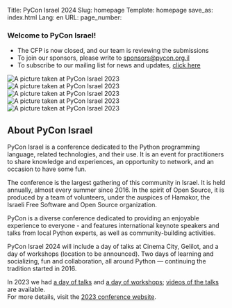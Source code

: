 Title: PyCon Israel 2024
Slug: homepage
Template: homepage
save_as: index.html
Lang: en
URL:
page_number:

<section id="plan">
  <h3>Welcome to PyCon Israel!</h3>
  <ul class="fancy-list-marker">
<li>The CFP is now closed, and our team is reviewing the submissions
<li>To join our sponsors, please write to
  <a href="mailto:sponsors@pycon.org.il">sponsors@pycon.org.il</a>
<li>To subscribe to our mailing list for news and updates,
  <a href="https://lists.hamakor.org.il/postorius/lists/news.pycon.org.il">click here</a>
  </ul>
</section>
<section id="pictures">

<span class="r1c1">
		<img src="./theme/img/2023/oren.jpg"
	 alt="A picture taken at PyCon Israel 2023"
	 title="A picture taken at PyCon Israel 2023">
</span>

<span class="r1c2">
		<img src="./theme/img/2023/irit-far.jpg"
	 alt="A picture taken at PyCon Israel 2023"
	 title="A picture taken at PyCon Israel 2023">
</span>
<span class="r2c1">
	  <img src="./theme/img/2023/irit-shai.jpg"
	   alt="A picture taken at PyCon Israel 2023"
	   title="A picture taken at PyCon Israel 2023">
</span>
<span class="r2c2">
		<img src="./theme/img/2023/pypods.jpg"
	 alt="A picture taken at PyCon Israel 2023"
	 title="A picture taken at PyCon Israel 2023">
</span>
<span class="r2c3">
		<img src="./theme/img/2023/elad.jpg"
	 alt="A picture taken at PyCon Israel 2023"
	 title="A picture taken at PyCon Israel 2023">
</span>
</section>
<section id="about">
  <h2>About PyCon Israel</h2>
  <p>
PyCon Israel is a conference dedicated to the Python
programming language, related technologies, and their use. It
is an event for practitioners to share knowledge and
experiences, an opportunity to network, and an occasion to
have some fun.
  </p>
  <p>
The conference is the largest gathering of this community in
Israel. It is held annually, almost every summer since
2016. In the spirit of Open Source, it is produced by a team
of volunteers, under the auspices of Hamakor, the Israeli Free
Software and Open Source organization.
  </p>
  <p>
PyCon is a diverse conference dedicated to providing an
enjoyable experience to everyone - and features international
keynote speakers and talks from local Python experts, as well
as community-building activities.
  </p>
  <p>
PyCon Israel 2024 will include a day of talks at Cinema
City, Gelilot, and a day of workshops (location to be
announced).  Two days of learning and socializing, fun and
collaboration, all around Python &mdash; continuing the
tradition started in 2016.
  </p>
  <p>
In 2023 we
had <a href="https://photos.app.goo.gl/UVupGP8N7q3UVPct5">a
day of talks</a>
and <a href="https://photos.app.goo.gl/B12ZznWWJN2cS2Sk6">a
day of workshops</a>;
<a href="https://www.youtube.com/playlist?list=PLnOlTVPC-yFwhpiyjsC0V_98pqRbtwNgh">
videos of the talks </a>are available.
  <br/>
For more details, visit the
<a href="https://pycon.org.il/2023/index.html">2023 conference website</a>.
  </p>
</section>
